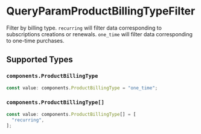 # QueryParamProductBillingTypeFilter

Filter by billing type. `recurring` will filter data corresponding to subscriptions creations or renewals. `one_time` will filter data corresponding to one-time purchases.


## Supported Types

### `components.ProductBillingType`

```typescript
const value: components.ProductBillingType = "one_time";
```

### `components.ProductBillingType[]`

```typescript
const value: components.ProductBillingType[] = [
  "recurring",
];
```


